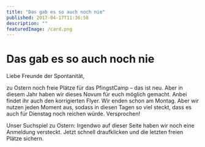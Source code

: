 ```yaml
---
title: "Das gab es so auch noch nie"
published: 2017-04-17T11:36:58
description: ""
featuredImage: /card.png
---
```


# Das gab es so auch noch nie

Liebe Freunde der Spontanität,

zu Ostern noch freie Plätze für das PfingstCamp – das ist neu. Aber in diesem Jahr haben wir dieses Novum für euch möglich gemacht. Anbei findet ihr auch den korrigierten Flyer. Wir enden schon am Montag. Aber wir nutzen jeden Moment aus, sodass in diesen Tagen so viel steckt, dass es auch für Dienstag noch reichen würde. Versprochen!

Unser Suchspiel zu Ostern: Irgendwo auf dieser Seite haben wir noch eine Anmeldung versteckt. Jetzt schnell draufklicken und die letzten freien Plätze sichern.

<img loading="lazy" src="/old/Flyer-001.jpg" alt><img loading="lazy" src="/old/Flyer-002.jpg" alt>

<img loading="lazy" src="/old/PfingstCamp.png" alt>